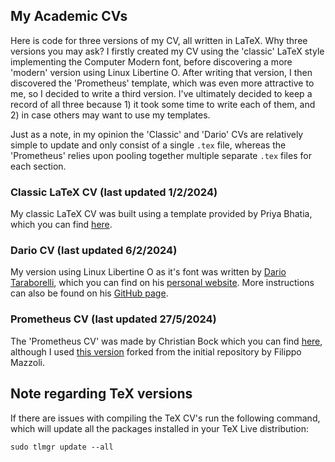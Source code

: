 ## My Academic CVs

Here is code for three versions of my CV, all written in LaTeX. Why three versions you may ask? I firstly created my CV using the 'classic' LaTeX style implementing the Computer Modern font, before discovering a more 'modern' version using Linux Libertine O. After writing that version, I then discovered the 'Prometheus' template, which was even more attractive to me, so I decided to write a third version. I've ultimately decided to keep a record of all three because 1) it took some time to write each of them, and 2) in case others may want to use my templates. 

Just as a note, in my opinion the 'Classic' and 'Dario' CVs are relatively simple to update and only consist of a single `.tex` file, whereas the 'Prometheus' relies upon pooling together multiple separate `.tex` files for each section.

### Classic LaTeX CV (last updated 1/2/2024)

My classic LaTeX CV was built using a template provided by Priya Bhatia, which you can find [here](https://drive.google.com/drive/folders/1eutEE9IBsZSFh8FZzas6pt4ahsxH8GB0).

### Dario CV (last updated 6/2/2024)

My version using Linux Libertine O as it's font was written by [Dario Taraborelli](https://github.com/dartar), which you can find on his [personal website](https://nitens.org/w/cvtex/). More instructions can also be found on his [GitHub page](https://github.com/dartar/cvtex).

### Prometheus CV (last updated 27/5/2024)

The 'Prometheus CV' was made by Christian Bock which you can find [here](https://github.com/chrisby/prometheusCV), although I used [this version](https://github.com/filippomazzoli/academic-CV) forked from the initial repository by Filippo Mazzoli.


## Note regarding TeX versions

If there are issues with compiling the TeX CV's run the following command, which will update all the packages installed in your TeX Live distribution:

```
sudo tlmgr update --all
```